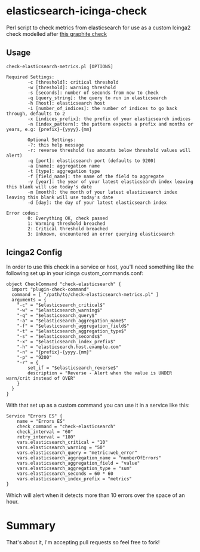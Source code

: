# elasticsearch-icinga-check
Perl script to check metrics from elasticsearch for use as a custom Icinga2 check modelled after [this graphite check](https://github.com/disqus/nagios-plugins)

## Usage
```
check-elasticsearch-metrics.pl [OPTIONS]

Required Settings:
        -c [threshold]: critical threshold
        -w [threshold]: warning threshold
        -s [seconds]: number of seconds from now to check
        -q [query_string]: the query to run in elasticsearch
        -h [host]: elasticsearch host
        -i [number_of_indices]: the number of indices to go back through, defaults to 2
        -x [indices_prefix]: the prefix of your elasticsearch indices
        -n [index_pattern]: the pattern expects a prefix and months or years, e.g: {prefix}-{yyyy}.{mm}

        Optional Settings:
        -?: this help message
        -r: reverse threshold (so amounts below threshold values will alert)
        -q [port]: elasticsearch port (defaults to 9200)
        -a [name]: aggregation name
        -t [type]: aggregation type
        -f [field_name]: the name of the field to aggregate
        -y [year]: the year of your latest elasticsearch index leaving this blank will use today's date
        -m [month]: the month of your latest elasticsearch index leaving this blank will use today's date
        -d [day]: the day of your latest elasticsearch index

Error codes:
        0: Everything OK, check passed
        1: Warning threshold breached
        2: Critical threshold breached
        3: Unknown, encountered an error querying elasticsearch

```

## Icinga2 Config

In order to use this check in a service or host, you'll need something like the following set up in your icinga custom_commands.conf:

```
object CheckCommand "check-elasticsearch" {
  import "plugin-check-command"
  command = [ "/path/to/check-elasticsearch-metrics.pl" ]
  arguments = {
    "-c" = "$elasticsearch_critical$"
    "-w" = "$elasticsearch_warning$"
    "-q" = "$elasticsearch_query$"
    "-a" = "$elasticsearch_aggregation_name$"
    "-f" = "$elasticsearch_aggregation_field$"
    "-t" = "$elasticsearch_aggregation_type$"
    "-s" = "$elasticsearch_seconds$"
    "-x" = "$elasticsearch_index_prefix$"
    "-h" = "elasticsearch.host.example.com"
    "-n" = "{prefix}-{yyyy.{mm}"
    "-p" = "9200"
    "-r" = {
        set_if = "$elasticsearch_reverse$"
        description = "Reverse - Alert when the value is UNDER warn/crit instead of OVER"
    }
  }
}
```

With that set up as a custom command you can use it in a service like this:

```
Service "Errors ES" {
	name = "Errors ES"
	check_command = "check-elasticsearch"
	check_interval = "60"
	retry_interval = "180"
	vars.elasticsearch_critical = "10"
	vars.elasticsearch_warning = "50"
	vars.elasticsearch_query = "metric:web_error"
	vars.elasticsearch_aggregation_name = "numberOfErrors"
	vars.elasticsearch_aggregation_field = "value"
	vars.elasticsearch_aggregation_type = "sum"
	vars.elasticsearch_seconds = 60 * 60
    vars.elasticsearch_index_prefix = "metrics"
}
```

Which will alert when it detects more than 10 errors over the space of an hour.

# Summary

That's about it, I'm accepting pull requests so feel free to fork!

